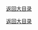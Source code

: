 <a href="https://github.com/yangchenlarkin/gaodun/blob/master/README.md" target="_blank">返回大目录</a>

<a href="https://github.com/yangchenlarkin/gaodun/blob/master/README.md" target="_blank">返回大目录</a>
